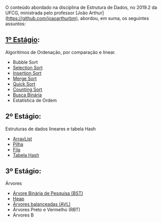 O conteúdo abordado na disciplina de Estrutura de Dados, no 2019.2 da UFCG, ministrada pelo professor [João Arthur] (https://github.com/joaoarthurbm), abordou, em suma, os seguintes assuntos:

## [1º Estágio](https://github.com/LucianErick/eda-tst/tree/master/1%C2%BA%20estagio):
Algoritimos de Ordenação, por comparação e linear.
- Bubble Sort
- [Selection Sort](https://github.com/LucianErick/eda-tst/blob/master/1%C2%BA%20estagio/src/Implementa%C3%A7%C3%B5es/SelectionSort.java)
- [Insertion Sort](https://github.com/LucianErick/eda-tst/blob/master/1%C2%BA%20estagio/src/Implementa%C3%A7%C3%B5es/InsertionSort.java)
- [Merge Sort](https://github.com/LucianErick/eda-tst/blob/master/1%C2%BA%20estagio/src/Implementa%C3%A7%C3%B5es/MergeSort.java)
- [Quick Sort](https://github.com/LucianErick/eda-tst/blob/master/1%C2%BA%20estagio/src/Implementa%C3%A7%C3%B5es/QuickSort.java)
- [Counting Sort](https://github.com/LucianErick/eda-tst/blob/master/1%C2%BA%20estagio/src/TST/CountingSort.java)
- [Busca Binária](https://github.com/LucianErick/eda-tst/blob/master/1%C2%BA%20estagio/src/TST/BuscaBinaria.java)
- Estatística de Ordem

## 2º Estágio:
Estruturas de dados lineares e tabela Hash
- [ArrayList](https://github.com/LucianErick/eda-tst/tree/master/2%C2%BA%20estagio/src/Implementa%C3%A7%C3%B5es/ArrayList)
- [Pilha](https://github.com/LucianErick/eda-tst/tree/master/2%C2%BA%20estagio/src/Implementa%C3%A7%C3%B5es/Pilha)
- [Fila](https://github.com/LucianErick/eda-tst/tree/master/2%C2%BA%20estagio/src/Implementa%C3%A7%C3%B5es/Fila)
- [Tabela Hash](https://github.com/LucianErick/eda-tst/tree/master/2%C2%BA%20estagio/src/Implementa%C3%A7%C3%B5es/HashTable)

## 3º Estágio:
Árvores
- [Árvore Binária de Pesquisa (BST)](https://github.com/LucianErick/eda-tst/tree/master/3%C2%BA%20estagio/src/Implementa%C3%A7%C3%B5es/BSTImpl)
- [Heap](https://github.com/LucianErick/eda-tst/tree/master/3%C2%BA%20estagio/src/Implementa%C3%A7%C3%B5es/HeapImpl)
- [Árvores balanceadas (AVL)](https://github.com/LucianErick/eda-tst/tree/master/3%C2%BA%20estagio/src/Implementa%C3%A7%C3%B5es/AVLImpl)
- Árvores Preto e Vermelho (RBT)
- Árvores B
